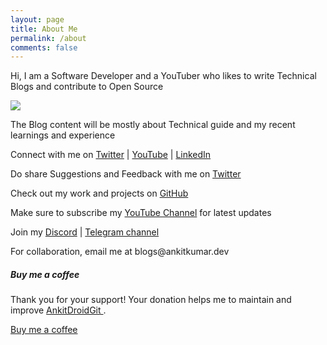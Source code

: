 ```yaml
---
layout: page
title: About Me
permalink: /about
comments: false
---
```


<div class="row justify-content-between">
<div class="col-md-8 pr-5">

<p>Hi, I am a Software Developer and a YouTuber who likes to write Technical Blogs and contribute to Open Source</p>

<p><img src="../../assets/images/about/about_banner.png" /></p>

<div>
<p>The Blog content will be mostly about Technical guide and my recent learnings and experience</p>
<p>Connect with me on <a target="_blank" href="https://twitter.com/KumarrAnkitt"> Twitter</a>
 |  <a target="_blank" href="https://www.youtube.com/channel/UCalpz0wG0xvNXcVYasg1pEA"> YouTube</a>
 |  <a target="_blank" href="https://www.linkedin.com/in/kumarankitkumar">LinkedIn</a>
</p>
<p>Do share Suggestions and Feedback with me on  <a target="_blank" href="https://twitter.com/KumarrAnkitt"> Twitter</a></p>
<p>Check out my work and projects on <a target="_blank" href="https://github.com/AnkitDroidGit">GitHub</a></p>

<p>Make sure to subscribe my <a target="_blank" href="https://www.youtube.com/channel/UCalpz0wG0xvNXcVYasg1pEA">YouTube Channel</a> for latest updates</p>

<p>Join my <a target="_blank" href="https://discord.gg/QNWqVmtG3E">Discord</a> | 
<a target="_blank" href="https://t.me/TechTalksbyAnkitKumar">Telegram channel</a>
</p>
<p>For collaboration, email me at blogs@ankitkumar.dev</p>

</div>
</div>

<div class="col-md-4">

<div class="sticky-top sticky-top-80">
<h5>Buy me a coffee</h5>

<p>Thank you for your support! Your donation helps me to maintain and improve <a target="_blank" href="https://github.com/AnkitDroidGit">AnkitDroidGit <i class="fab fa-github"></i></a>.</p>

<a target="_blank" href="https://www.paypal.me/cogitator" class="btn btn-danger">Buy me a coffee</a>

</div>
</div>
</div>
